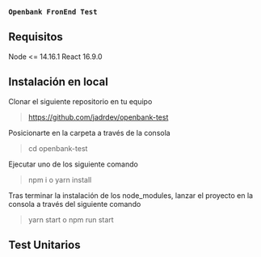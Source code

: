 ### `Openbank FronEnd Test`

## Requisitos
Node <= 14.16.1
React 16.9.0

## Instalación en local

Clonar el siguiente repositorio en tu equipo
> https://github.com/jadrdev/openbank-test

Posicionarte en la carpeta a través de la consola
> cd openbank-test

Ejecutar uno de los siguiente comando
> npm i o yarn install

Tras terminar la instalación de los node_modules, lanzar el proyecto en la consola a través del siguiente comando
> yarn start o npm run start

## Test Unitarios
